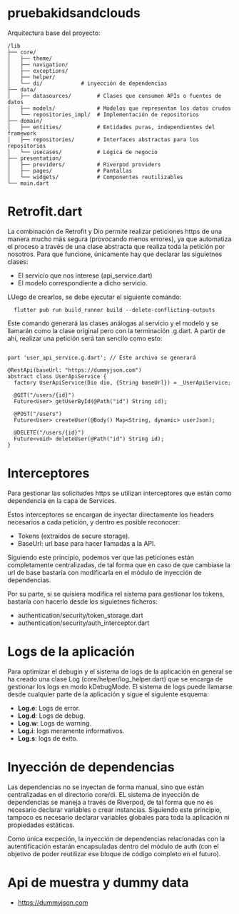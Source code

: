 # pruebakidsandclouds

Arquitectura base del proyecto: 

```
/lib
├── core/
│   ├── theme/
│   ├── navigation/
│   ├── exceptions/
│   ├── helper/
│   └── di/            # inyección de dependencias
├── data/
│   ├── datasources/        # Clases que consumen APIs o fuentes de datos
│   ├── models/             # Modelos que representan los datos crudos
│   └── repositories_impl/  # Implementación de repositorios
├── domain/
│   ├── entities/           # Entidades puras, independientes del framework
│   ├── repositories/       # Interfaces abstractas para los repositorios
│   └── usecases/           # Lógica de negocio
├── presentation/
│   ├── providers/          # Riverpod providers
│   ├── pages/              # Pantallas
│   └── widgets/            # Componentes reutilizables
└── main.dart
```


# Retrofit.dart

La combinación de Retrofit y Dio permite realizar peticiones https de una manera mucho más segura (provocando menos errores), ya que automatiza el proceso a través de una clase abstracta que realiza toda la petición por nosotros. Para que funcione, únicamente hay que declarar las siguietnes clases:
- El servicio que nos interese (api_service.dart)
- El modelo correspondiente a dicho servicio.

LUego de crearlos, se debe ejecutar el siguiente comando:

```
  flutter pub run build_runner build --delete-conflicting-outputs
```
Este comando generará las clases análogas al servicio y el modelo y se llamarán como la clase original pero con la terminación .g.dart. A partir de ahí, realizar una petición será tan sencilo como esto:

```flutter

part 'user_api_service.g.dart'; // Este archivo se generará

@RestApi(baseUrl: "https://dummyjson.com")
abstract class UserApiService {
  factory UserApiService(Dio dio, {String baseUrl}) = _UserApiService;

  @GET("/users/{id}")
  Future<User> getUserById(@Path("id") String id);

  @POST("/users")
  Future<User> createUser(@Body() Map<String, dynamic> userJson);

  @DELETE("/users/{id}")
  Future<void> deleteUser(@Path("id") String id);
}
```



# Interceptores

Para gestionar las solicitudes https se utilizan interceptores que están como dependencia en la capa de Services.

Estos interceptores se encargan de inyectar directamente los headers necesarios a cada petición, y dentro es posible reconocer:
- Tokens (extraidos de secure storage).
- BaseUrl: url base para hacer llamadas a la API.

Siguiendo este principio, podemos ver que las peticiones están completamente centralizadas, de tal forma que en caso de que cambiase la url de base bastaría con modificarla en el módulo de inyección de dependencias.

Por su parte, si se quisiera modifica rel sistema para gestionar los tokens, bastaría con hacerlo desde los siguietnes ficheros:
- authentication/security/token_storage.dart
- authentication/security/auth_interceptor.dart


# Logs de la aplicación

Para optimizar el debugin y el sistema de logs de la aplicación en general se ha creado una clase Log (core/helper/log_helper.dart) que se encarga de gestionar los logs en modo kDebugMode. El sistema de logs puede llamarse desde cualquier parte de la aplicación y sigue el siguiente esquema:

- **Log.e**: Logs de error.
- **Log.d**: Logs de debug.
- **Log.w**: Logs de warning.
- **Log.i**: logs meramente informativos.
- **Log.s**: logs de éxito.

# Inyección de dependencias

Las dependencias no se inyectan de forma manual, sino que están centralizadas en el directorio core/di. EL sistema de inyección de dependencias se maneja a través de Riverpod, de tal forma que no es necesario declarar variables o crear instancias. Siguiendo este principio, tampoco es necesario declarar variables globales para toda la aplicación ni propiedades estáticas.

Como única excpeción, la inyección de dependencias relacionadas con la autentificación estarán encapsuladas dentro del módulo de auth (con el objetivo de poder reutilizar ese bloque de código completo en el futuro).

# Api de muestra y dummy data

- https://dummyjson.com
